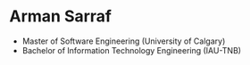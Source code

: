# Arman Sarraf
* Master of Software Engineering (University of Calgary)
* Bachelor of Information Technology Engineering (IAU-TNB)
